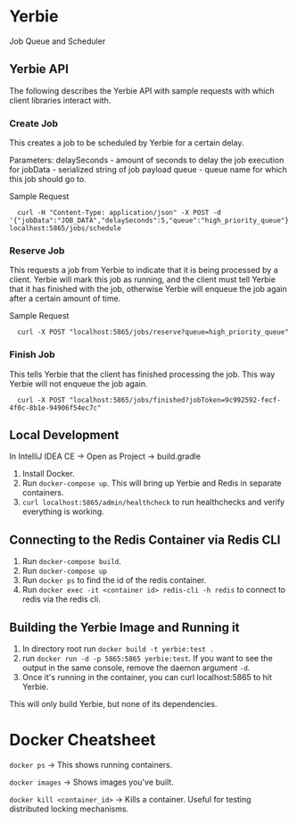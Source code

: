 # Yerbie
Job Queue and Scheduler

## Yerbie API
The following describes the Yerbie API with sample requests with which client libraries interact with.

### Create Job
This creates a job to be scheduled by Yerbie for a certain delay.

Parameters:
delaySeconds - amount of seconds to delay the job execution for
jobData - serialized string of job payload
queue - queue name for which this job should go to.

Sample Request
```
  curl -H "Content-Type: application/json" -X POST -d '{"jobData":"JOB_DATA","delaySeconds":5,"queue":"high_priority_queue"}' localhost:5865/jobs/schedule 
```

### Reserve Job
This requests a job from Yerbie to indicate that it is being processed by a client. Yerbie will mark this
job as running, and the client must tell Yerbie that it has finished with the job, otherwise Yerbie will enqueue
the job again after a certain amount of time.

Sample Request
```
  curl -X POST "localhost:5865/jobs/reserve?queue=high_priority_queue"
```

### Finish Job
This tells Yerbie that the client has finished processing the job. This way Yerbie will not enqueue the job again.
```
  curl -X POST "localhost:5865/jobs/finished?jobToken=9c992592-fecf-4f0c-8b1e-94906f54ec7c"
```

## Local Development
In IntelliJ IDEA CE -> Open as Project -> build.gradle

1. Install Docker.
2. Run `docker-compose up`. This will bring up Yerbie and Redis in separate containers.
3. `curl localhost:5865/admin/healthcheck` to run healthchecks and verify everything is working.

## Connecting to the Redis Container via Redis CLI
1. Run `docker-compose build`.
2. Run `docker-compose up`
3. Run `docker ps` to find the id of the redis container.
4. Run `docker exec -it <container id> redis-cli -h redis` to connect to redis via the redis cli.


## Building the Yerbie Image and Running it
1. In directory root run `docker build -t yerbie:test .`
2. run `docker run -d -p 5865:5865 yerbie:test`.
   If you want to see the output in the same console, remove the daemon argument `-d`.
3. Once it's running in the container, you can curl localhost:5865 to hit Yerbie.

This will only build Yerbie, but none of its dependencies.

# Docker Cheatsheet

`docker ps` -> This shows running containers.

`docker images` -> Shows images you've built.

`docker kill <container_id>` -> Kills a container. Useful for testing distributed locking mechanisms.
